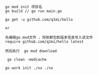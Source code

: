```
go mod init 项目名
go build // go run main.go
```

<!-- 依赖包下载 -->

```
go get -u github.com/q1mi/hello

or

先编辑go.mod文件 ，将依赖包和版本信息写入该文件
require github.com/q1mi/hello latest

然后执行  go mod download
```

<!-- 清除所有本地已缓存的依赖包数据 -->

```
 go clean -modcache
```

```
go work init ./xx ./xx
```
